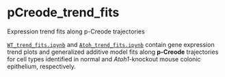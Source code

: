 # pCreode_trend_fits
Expression trend fits along p-Creode trajectories

[`WT_trend_fits.ipynb`](WT_trend_fits.ipynb) and [`Atoh_trend_fits.ipynb`](Atoh_trend_fits.ipynb) contain gene expression trend plots and generalized additive model fits along **p-Creode** trajectories for cell types identified in normal and _Atoh1_-knockout mouse colonic epithelium, respectively.

